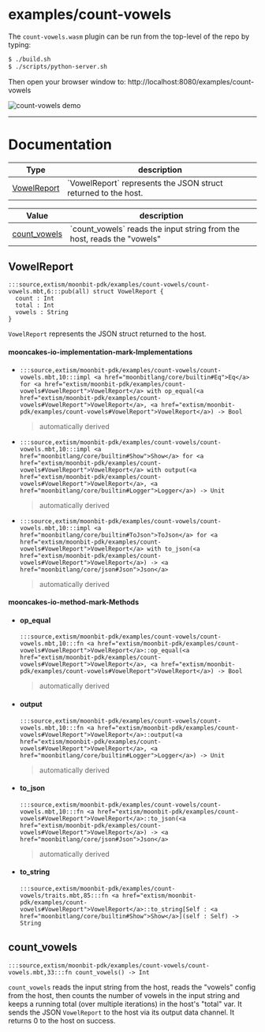 # examples/count-vowels

The `count-vowels.wasm` plugin can be run from the top-level of the repo by
typing:

```bash
$ ./build.sh
$ ./scripts/python-server.sh
```

Then open your browser window to:
http://localhost:8080/examples/count-vowels

![count-vowels demo](count-vowels-demo.png)

---
# Documentation
|Type|description|
|---|---|
|[VowelReport](#VowelReport)| \`VowelReport\` represents the JSON struct returned to the host.|

|Value|description|
|---|---|
|[count\_vowels](#count_vowels)| \`count\_vowels\` reads the input string from the host, reads the "vowels"|

## VowelReport

```moonbit
:::source,extism/moonbit-pdk/examples/count-vowels/count-vowels.mbt,6:::pub(all) struct VowelReport {
  count : Int
  total : Int
  vowels : String
}
```
 `VowelReport` represents the JSON struct returned to the host.

#### mooncakes-io-implementation-mark-Implementations
- ```moonbit
  :::source,extism/moonbit-pdk/examples/count-vowels/count-vowels.mbt,10:::impl <a href="moonbitlang/core/builtin#Eq">Eq</a> for <a href="extism/moonbit-pdk/examples/count-vowels#VowelReport">VowelReport</a> with op_equal(<a href="extism/moonbit-pdk/examples/count-vowels#VowelReport">VowelReport</a>, <a href="extism/moonbit-pdk/examples/count-vowels#VowelReport">VowelReport</a>) -> Bool
  ```
  > automatically derived
- ```moonbit
  :::source,extism/moonbit-pdk/examples/count-vowels/count-vowels.mbt,10:::impl <a href="moonbitlang/core/builtin#Show">Show</a> for <a href="extism/moonbit-pdk/examples/count-vowels#VowelReport">VowelReport</a> with output(<a href="extism/moonbit-pdk/examples/count-vowels#VowelReport">VowelReport</a>, <a href="moonbitlang/core/builtin#Logger">Logger</a>) -> Unit
  ```
  > automatically derived
- ```moonbit
  :::source,extism/moonbit-pdk/examples/count-vowels/count-vowels.mbt,10:::impl <a href="moonbitlang/core/builtin#ToJson">ToJson</a> for <a href="extism/moonbit-pdk/examples/count-vowels#VowelReport">VowelReport</a> with to_json(<a href="extism/moonbit-pdk/examples/count-vowels#VowelReport">VowelReport</a>) -> <a href="moonbitlang/core/json#Json">Json</a>
  ```
  > automatically derived

#### mooncakes-io-method-mark-Methods
- #### op\_equal
  ```moonbit
  :::source,extism/moonbit-pdk/examples/count-vowels/count-vowels.mbt,10:::fn <a href="extism/moonbit-pdk/examples/count-vowels#VowelReport">VowelReport</a>::op_equal(<a href="extism/moonbit-pdk/examples/count-vowels#VowelReport">VowelReport</a>, <a href="extism/moonbit-pdk/examples/count-vowels#VowelReport">VowelReport</a>) -> Bool
  ```
  > automatically derived
- #### output
  ```moonbit
  :::source,extism/moonbit-pdk/examples/count-vowels/count-vowels.mbt,10:::fn <a href="extism/moonbit-pdk/examples/count-vowels#VowelReport">VowelReport</a>::output(<a href="extism/moonbit-pdk/examples/count-vowels#VowelReport">VowelReport</a>, <a href="moonbitlang/core/builtin#Logger">Logger</a>) -> Unit
  ```
  > automatically derived
- #### to\_json
  ```moonbit
  :::source,extism/moonbit-pdk/examples/count-vowels/count-vowels.mbt,10:::fn <a href="extism/moonbit-pdk/examples/count-vowels#VowelReport">VowelReport</a>::to_json(<a href="extism/moonbit-pdk/examples/count-vowels#VowelReport">VowelReport</a>) -> <a href="moonbitlang/core/json#Json">Json</a>
  ```
  > automatically derived
- #### to\_string
  ```moonbit
  :::source,extism/moonbit-pdk/examples/count-vowels/traits.mbt,85:::fn <a href="extism/moonbit-pdk/examples/count-vowels#VowelReport">VowelReport</a>::to_string[Self : <a href="moonbitlang/core/builtin#Show">Show</a>](self : Self) -> String
  ```
  > 

## count\_vowels

```moonbit
:::source,extism/moonbit-pdk/examples/count-vowels/count-vowels.mbt,33:::fn count_vowels() -> Int
```
 `count_vowels` reads the input string from the host, reads the "vowels"
config from the host, then counts the number of vowels in the input
string and keeps a running total (over multiple iterations)
in the host's "total" var.
It sends the JSON `VowelReport` to the host via its output data channel.
It returns 0 to the host on success.
